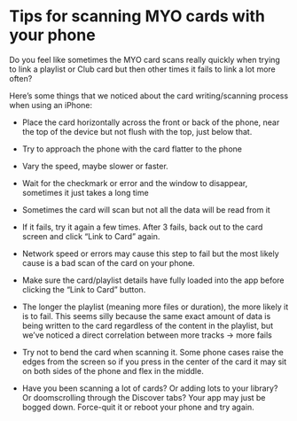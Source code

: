 # Tips for scanning MYO cards with your phone
Do you feel like sometimes the MYO card scans really quickly when trying to link a playlist or Club card but then other times it fails to link a lot more often? 

Here’s some things that we noticed about the card writing/scanning process when using an iPhone:

- Place the card horizontally across the front or back of the phone, near the top of the device but not flush with the top, just below that.
- Try to approach the phone with the card flatter to the phone 
- Vary the speed, maybe slower or faster.
- Wait for the checkmark or error and the window to disappear, sometimes it just takes a long time
- Sometimes the card will scan but not all the data will be read from it
- If it fails, try it again a few times. After 3 fails, back out to the card screen and click “Link to Card” again. 
- Network speed or errors may cause this step to fail but the most likely cause is a bad scan of the card on your phone.
- Make sure the card/playlist details have fully loaded into the app before clicking the “Link to Card” button.
- The longer the playlist (meaning more files or duration), the more likely it is to fail. This seems silly because the same exact amount of data is being written to the card regardless of the content in the playlist, but we’ve noticed a direct correlation between more tracks -> more fails
- Try not to bend the card when scanning it. Some phone cases raise the edges from the screen so if you press in the center of the card it may sit on both sides of the phone and flex in the middle.

- Have you been scanning a lot of cards? Or adding lots to your library? Or doomscrolling through the Discover tabs? Your app may just be bogged down. Force-quit it or reboot your phone and try again.